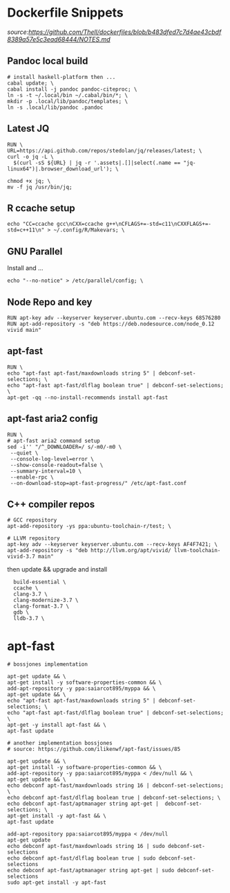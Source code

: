# Dockerfile Snippets

*source:https://github.com/Thell/dockerfiles/blob/b483dfed7c7d4ae43cbdf8389a57e5c3ead68444/NOTES.md*

## Pandoc local build

````{bash}
# install haskell-platform then ...
cabal update; \
cabal install -j pandoc pandoc-citeproc; \
ln -s -t ~/.local/bin ~/.cabal/bin/*; \
mkdir -p .local/lib/pandoc/templates; \
ln -s .local/lib/pandoc .pandoc
````

## Latest JQ

````{bash}
RUN \
URL=https://api.github.com/repos/stedolan/jq/releases/latest; \
curl -o jq -L \
  $(curl -sS ${URL} | jq -r '.assets|.[]|select(.name == "jq-linux64")|.browser_download_url'); \

chmod +x jq; \
mv -f jq /usr/bin/jq;
````

## R ccache setup

````
echo "CC=ccache gcc\nCXX=ccache g++\nCFLAGS+=-std=c11\nCXXFLAGS+=-std=c++11\n" > ~/.config/R/Makevars; \
````

## GNU Parallel

Install and ...

````{bash}
echo "--no-notice" > /etc/parallel/config; \
````

## Node Repo and key

````
RUN apt-key adv --keyserver keyserver.ubuntu.com --recv-keys 68576280
RUN apt-add-repository -s "deb https://deb.nodesource.com/node_0.12 vivid main"
````

## apt-fast

````
RUN \
echo "apt-fast apt-fast/maxdownloads string 5" | debconf-set-selections; \
echo "apt-fast apt-fast/dlflag boolean true" | debconf-set-selections; \
apt-get -qq --no-install-recommends install	apt-fast
````

## apt-fast aria2 config

````
RUN \
# apt-fast aria2 command setup
sed -i'' "/^_DOWNLOADER=/ s/-m0/-m0 \
 --quiet \
 --console-log-level=error \
 --show-console-readout=false \
 --summary-interval=10 \
 --enable-rpc \
 --on-download-stop=apt-fast-progress/" /etc/apt-fast.conf
````

## C++ compiler repos

````
# GCC repository
apt-add-repository -ys ppa:ubuntu-toolchain-r/test; \

# LLVM repository
apt-key adv --keyserver keyserver.ubuntu.com --recv-keys AF4F7421; \
apt-add-repository -s "deb http://llvm.org/apt/vivid/ llvm-toolchain-vivid-3.7 main"
````

then update && upgrade and install

````
  build-essential \
  ccache \
  clang-3.7 \
  clang-modernize-3.7 \
  clang-format-3.7 \
  gdb \
  lldb-3.7 \
````



# apt-fast

```
# bossjones implementation

apt-get update && \
apt-get install -y software-properties-common && \
add-apt-repository -y ppa:saiarcot895/myppa && \
apt-get update && \
echo "apt-fast apt-fast/maxdownloads string 5" | debconf-set-selections; \
echo "apt-fast apt-fast/dlflag boolean true" | debconf-set-selections; \
apt-get -y install apt-fast && \
apt-fast update
```

```
# another implementation bossjones
# source: https://github.com/ilikenwf/apt-fast/issues/85

apt-get update && \
apt-get install -y software-properties-common && \
add-apt-repository -y ppa:saiarcot895/myppa < /dev/null && \
apt-get update && \
echo debconf apt-fast/maxdownloads string 16 | debconf-set-selections; \
echo debconf apt-fast/dlflag boolean true | debconf-set-selections; \
echo debconf apt-fast/aptmanager string apt-get |  debconf-set-selections; \
apt-get install -y apt-fast && \
apt-fast update
```

```
add-apt-repository ppa:saiarcot895/myppa < /dev/null
apt-get update
echo debconf apt-fast/maxdownloads string 16 | sudo debconf-set-selections
echo debconf apt-fast/dlflag boolean true | sudo debconf-set-selections
echo debconf apt-fast/aptmanager string apt-get | sudo debconf-set-selections
sudo apt-get install -y apt-fast
```
